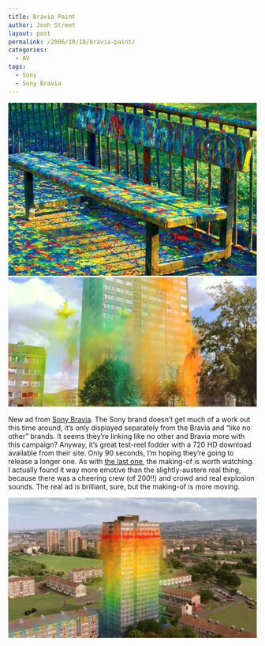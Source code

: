 ```yaml
---
title: Bravia Paint
author: Josh Street
layout: post
permalink: /2006/10/18/bravia-paint/
categories:
  - AV
tags:
  - Sony
  - Sony Bravia
---
```

<p><a href="http://www.bravia-advert.com/"><img src="/blog/wp-content/2006/10/bravia-paint.jpg" alt="" /></a><br />
<a href="http://www.bravia-advert.com/"><img src="/blog/wp-content/2006/10/bravia-paint-2.jpg" alt="" /></a></p>
<p>New ad from <a href="http://www.bravia-advert.com/">Sony Bravia</a>. The Sony brand doesn&#8217;t get much of a work out this time around, it&#8217;s only displayed separately from the Bravia and &#8220;like no other&#8221; brands. It seems they&#8217;re linking like no other and Bravia more with this campaign? Anyway, it&#8217;s great test-reel fodder with a 720 HD download available from their site. Only 90 seconds, I&#8217;m hoping they&#8217;re going to release a longer one. As with <a href="http://www.bravia-advert.com/balls/">the last one</a>, the making-of is worth watching. I actually found it way more emotive than the slightly-austere real thing, because there was a cheering crew (of 200!!) and crowd and real explosion sounds. The real ad is brilliant, sure, but the making-of is more moving.</p>
<p><a href="http://www.bravia-advert.com/"><img src="/blog/wp-content/2006/10/bravia-paint-3.jpg" alt="" /></a></p>
